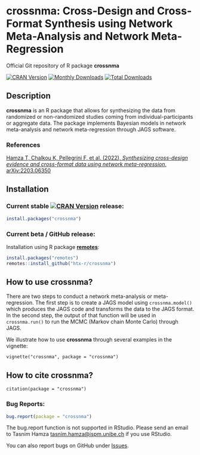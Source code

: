 # crossnma: Cross-Design and Cross-Format Synthesis using Network Meta-Analysis and Network Meta-Regression
Official Git repository of R package **crossnma**

[![CRAN Version](http://www.r-pkg.org/badges/version/crossnma)](https://cran.r-project.org/package=crossnma)
[![Monthly Downloads](http://cranlogs.r-pkg.org/badges/crossnma)](http://cranlogs.r-pkg.org/badges/crossnma)
[![Total Downloads](http://cranlogs.r-pkg.org/badges/grand-total/crossnma)](http://cranlogs.r-pkg.org/badges/grand-total/crossnma)


## Description

**crossnma** is an R package that allows for synthesizing the data
from randomized or non-randomized studies coming from
individual-participants or aggregate data. The package implements
Bayesian models in network meta-analysis and network meta-regression
through JAGS software.


### References

[Hamza T, Chalkou K, Pellegrini F, et al. (2022), *Synthesizing cross-design evidence and cross-format data using network meta-regression*, arXiv:2203.06350](https://www.doi.org/10.48550/arXiv.2203.06350)


## Installation

### Current stable [![CRAN Version](http://www.r-pkg.org/badges/version/crossnma)](https://cran.r-project.org/package=crossnma) release:
```r
install.packages("crossnma")
```

### Current beta / GitHub release:

Installation using R package
[**remotes**](https://cran.r-project.org/package=remotes):
```r
install.packages("remotes")
remotes::install_github("htx-r/crossnma")
```


## How to use crossnma?

There are two steps to conduct a network meta-analysis or
meta-regression. The first step is to create a JAGS model using
`crossnma.model()` which produces the JAGS code and transforms the
data to the JAGS format. In the second step, the output of that
function will be used in `crossnma.run()` to run the MCMC (Markov
chain Monte Carlo) through JAGS.

We illustrate how to use **crossnma** through several examples in the vignette:

```
vignette("crossnma", package = "crossnma")
```


## How to cite crossnma?

```
citation(package = "crossnma")
```


### Bug Reports:

```r
bug.report(package = "crossnma")
```

The bug.report function is not supported in RStudio. Please send an
email to Tasnim Hamza <tasnim.hamza@ispm.unibe.ch> if you use RStudio.

You can also report bugs on GitHub under [Issues](https://github.com/htx-r/crossnma/issues/).
